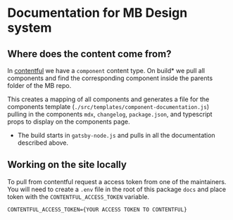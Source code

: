 # Documentation for MB Design system

## Where does the content come from? 

In [contentful](https://app.contentful.com) we have a `component` content type. On build* we pull all components and find the corresponding component inside the parents folder of the MB repo. 

This creates a mapping of all components and generates a file for the components template (`./src/templates/component-documentation.js`) pulling in the components `mdx`, `changelog`, `package.json`, and typescript props to display on the components page.

* The build starts in `gatsby-node.js` and pulls in all the documentation described above.

## Working on the site locally

To pull from contentful request a access token from one of the maintainers. You will need to create a `.env` file in the root of this package `docs` and place token with the `CONTENTFUL_ACCESS_TOKEN` variable.

```
CONTENTFUL_ACCESS_TOKEN={YOUR ACCESS TOKEN TO CONTENTFUL}
```
